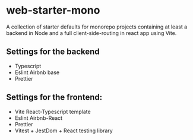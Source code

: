 # web-starter-mono
A collection of starter defaults for monorepo projects containing at least a backend in Node and a full client-side-routing in react app using Vite.

## Settings for the backend

- Typescript
- Eslint Airbnb base
- Prettier

## Settings for the frontend:
- Vite React-Typescript template
- Eslint Airbnb-React
- Prettier
- Vitest + JestDom + React testing library
  

